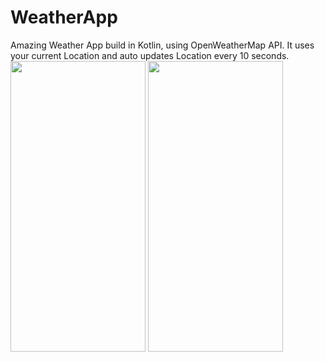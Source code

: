# WeatherApp
Amazing Weather App build in Kotlin, using OpenWeatherMap API.
It uses your current Location and auto updates Location every 10 seconds.
<img src ="https://user-images.githubusercontent.com/90960084/134805635-598c7503-71e2-4d6a-bbf8-8cc470469d19.png" width="216" height="465" />
<img src ="https://user-images.githubusercontent.com/90960084/134806009-0aadde1e-40c5-4cc9-853a-c8cb2bdbe1db.png" width="216" height="465" />
